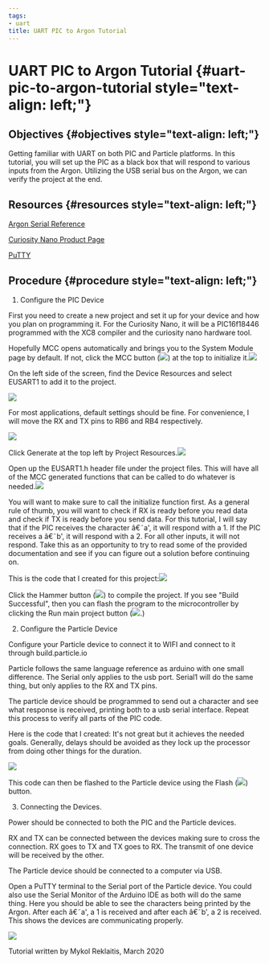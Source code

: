 ```yaml
---
tags:
- uart
title: UART PIC to Argon Tutorial
---
```


# UART PIC to Argon Tutorial {#uart-pic-to-argon-tutorial style="text-align: left;"}

## Objectives {#objectives style="text-align: left;"}

Getting familiar with UART on both PIC and Particle platforms. In this tutorial, you will set up the PIC as a black box that will respond to various inputs from the Argon. Utilizing the USB serial bus on the Argon, we can verify the project at the end.

## Resources {#resources style="text-align: left;"}

[Argon Serial Reference](https://draft.blogger.com/#)

[Curiosity Nano Product Page](https://draft.blogger.com/#)

[PuTTY](https://draft.blogger.com/#)

## Procedure {#procedure style="text-align: left;"}

1.  Configure the PIC Device

First you need to create a new project and set it up for your device and how you plan on programming it. For the Curiosity Nano, it will be a PIC16f18446 programmed with the XC8 compiler and the curiosity nano hardware tool.

Hopefully MCC opens automatically and brings you to the System Module page by default. If not, click the MCC button (![](/figures/figure_010.png)) at the top to initialize it.![](/figures/figure_011.png)

On the left side of the screen, find the Device Resources and select EUSART1 to add it to the project.

![](/figures/figure_012.png)

For most applications, default settings should be fine. For convenience, I will move the RX and TX pins to RB6 and RB4 respectively.

![](/figures/figure_013.png)

Click Generate at the top left by Project Resources.![](/figures/figure_014.png)

Open up the EUSART1.h header file under the project files. This will have all of the MCC generated functions that can be called to do whatever is needed.![](/figures/figure_015.png)

You will want to make sure to call the initialize function first. As a general rule of thumb, you will want to check if RX is ready before you read data and check if TX is ready before you send data. For this tutorial, I will say that if the PIC receives the character â€˜a', it will respond with a 1. If the PIC receives a â€˜b', it will respond with a 2. For all other inputs, it will not respond. Take this as an opportunity to try to read some of the provided documentation and see if you can figure out a solution before continuing on.

This is the code that I created for this project:![](/figures/figure_016.png)

Click the Hammer button (![](/figures/figure_017.png)) to compile the project. If you see "Build Successful", then you can flash the program to the microcontroller by clicking the Run main project button (![](/figures/figure_018.png).)

2.  Configure the Particle Device

Configure your Particle device to connect it to WIFI and connect to it through build.particle.io

Particle follows the same language reference as arduino with one small difference. The Serial only applies to the usb port. Serial1 will do the same thing, but only applies to the RX and TX pins.

The particle device should be programmed to send out a character and see what response is received, printing both to a usb serial interface. Repeat this process to verify all parts of the PIC code.

Here is the code that I created: It's not great but it achieves the needed goals. Generally, delays should be avoided as they lock up the processor from doing other things for the duration.

![](/figures/figure_019.png)

This code can then be flashed to the Particle device using the Flash (![](/figures/figure_020.png)) button.

3.  Connecting the Devices.

Power should be connected to both the PIC and the Particle devices.

RX and TX can be connected between the devices making sure to cross the connection. RX goes to TX and TX goes to RX. The transmit of one device will be received by the other.

The Particle device should be connected to a computer via USB.

Open a PuTTY terminal to the Serial port of the Particle device. You could also use the Serial Monitor of the Arduino IDE as both will do the same thing. Here you should be able to see the characters being printed by the Argon. After each â€˜a', a 1 is received and after each â€˜b', a 2 is received. This shows the devices are communicating properly.

![](/figures/figure_021.png)

Tutorial written by Mykol Reklaitis, March 2020
